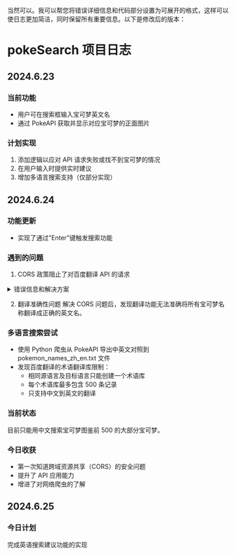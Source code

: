 当然可以。我可以帮您将错误详细信息和代码部分设置为可展开的格式，这样可以使日志更加简洁，同时保留所有重要信息。以下是修改后的版本：

# pokeSearch 项目日志

## 2024.6.23
### 当前功能
- 用户可在搜索框输入宝可梦英文名
- 通过 PokeAPI 获取并显示对应宝可梦的正面图片

### 计划实现
1. 添加逻辑以应对 API 请求失败或找不到宝可梦的情况
2. 在用户输入时提供实时建议
3. 增加多语言搜索支持（仅部分实现）

## 2024.6.24
### 功能更新
- 实现了通过"Enter"键触发搜索功能

### 遇到的问题
1. CORS 政策阻止了对百度翻译 API 的请求

<details>
<summary>错误信息和解决方案</summary>

#### 错误信息
```
Access to fetch at 'https://fanyi-api.baidu.com/api/trans/vip/translate?q=pikachu&from=auto&to=en&appid=20240624002083782&salt=gs4k&sign=997bf1353d513b4087f3eb6e3b04114d' from origin 'http://localhost:5173' has been blocked by CORS policy: No 'Access-Control-Allow-Origin' header is present on the requested resource.
```

#### 原因分析
通过Google搜索：百度 API 服务器未设置允许来自本地开发服务器（localhost:5173）的跨域请求，这是一种常见的安全限制。

#### 解决方案（AI生成）
在 Vite 配置文件（vite.config.js）中设置代理服务器：

```javascript
import { defineConfig } from 'vite'
import react from '@vitejs/plugin-react'

export default defineConfig({
  plugins: [react()],
  server: {
    proxy: {
      '/api': {
        target: 'https://fanyi-api.baidu.com',
        changeOrigin: true,
        rewrite: (path) => path.replace(/^\/api/, '')
      }
    }
  }
})
```
</details>

2. 翻译准确性问题
   解决 CORS 问题后，发现翻译功能无法准确将所有宝可梦名称翻译成正确的英文名。

### 多语言搜索尝试
- 使用 Python 爬虫从 PokeAPI 导出中英文对照到 pokemon_names_zh_en.txt 文件
- 发现百度翻译的术语翻译库限制：
  - 相同源语言及目标语言只能创建一个术语库
  - 每个术语库最多包含 500 条记录
  - 只支持中文到英文的翻译

### 当前状态
目前只能用中文搜索宝可梦图鉴前 500 的大部分宝可梦。

### 今日收获
- 第一次知道跨域资源共享（CORS）的安全问题
- 提升了 API 应用能力
- 增进了对网络爬虫的了解

## 2024.6.25
### 今日计划
完成英语搜索建议功能的实现


